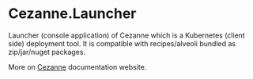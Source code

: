 # Cezanne.Launcher

Launcher (console application) of Cezanne which is a Kubernetes (client side) deployment tool.
It is compatible with recipes/alveoli bundled as zip/jar/nuget packages.

More on [Cezanne](https://rmannibucau.github.io/Cezanne/) documentation website.
